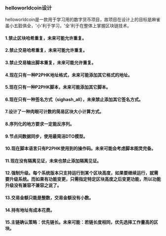 ### helloworldcoin设计
helloworldcoin是一款用于学习用的数字货币项目，故项目在设计上的目标是麻雀虽小五脏俱全，'小'利于学习，'全'利于在整体上掌握区块链技术。
#### 1.禁止区块哈希重复，未来可能允许重复。
#### 2.禁止交易哈希重复，未来可能允许重复。
#### 3.禁止交易输出脚本重复，未来可能允许重复。
#### 4.现在只有一种P2PHK地址格式，未来可能添加其它格式的地址。
#### 5.现在只有一种P2PHK脚本，未来可能添加其它脚本。
#### 6.现在只有一种签名方式（sighash_all），未来禁止添加其它签名方式。
#### 7.设计了一种肉眼可计数的简易区块大小计算方式。
#### 8.序列化的地方要求一定能反序列。
#### 9.节点间数据同步，使用最简洁DTO模型。
#### 10.现在脚本语言只有P2PHK使用到的操作码。未来可能会考虑脚本图灵完备。
#### 11.现在没有隔离见证，未来也禁止添加隔离见证。
#### 12.强制升级。每个系统版本只支持运行到某个区块高度，如果要继续运行，就需要升级系统。而如果有功能变更，只需指定特定区块高度之后变更功能，所以功能升级没有兼容不兼容之说了。
#### 13.交易金额只能是整数，交易金额没有小数。
#### 14.持有地址有成本花费。
#### 15.主链确认策略：优先链长。未来可能：若链长度相同，优先选择工作量高的区块。
